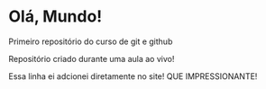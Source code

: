 # Olá, Mundo!
 Primeiro repositório do curso de git e github

 Repositório criado durante uma aula ao vivo!

Essa linha ei adcionei diretamente no site! QUE IMPRESSIONANTE!
